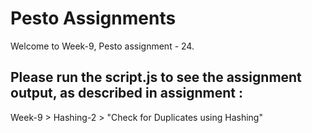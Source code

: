 # Pesto Assignments  

Welcome to Week-9, Pesto assignment - 24.

## Please run the script.js to see the assignment output, as described in assignment :
Week-9 > Hashing-2 > "Check for Duplicates using Hashing"